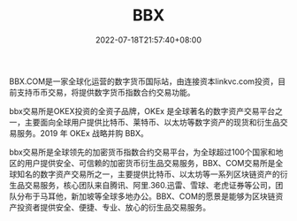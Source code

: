 ﻿---
weight: 
title: "BBX"
description: "BBX.COM是一家全球化运营的数字货币国际站，由连接资本linkvc.com投资，目前支持币币交易，将提供数字货币指数合约交易功能。"
date: 2022-07-18T21:57:40+08:00
lastmod: 2022-07-18T16:45:40+08:00
draft: false
authors: ["qianxun"]
featuredImage: "bbx.webp"
link: "https://1234btc.com/qk/bbx.html"
tags: ["交易所","BBX"]
categories: ["navigation"]
navigation: ["交易所"]
lightgallery: true
toc: true
pinned: false
recommend: false
recommend1: false
---
BBX.COM是一家全球化运营的数字货币国际站，由连接资本linkvc.com投资，目前支持币币交易，将提供数字货币指数合约交易功能。

bbx交易所是OKEX投资的全资子品牌，OKEx 是全球著名的数字资产交易平台之一，主要面向全球用户提供比特币、莱特币、以太坊等数字资产的现货和衍生品交易服务。2019 年 OKEx 战略并购 BBX。

bbx交易所是全球领先的加密货币指数合约交易平台，为全球超过100个国家和地区的用户提供安全、可信赖的加密货币衍生品交易服务，BBX、COM交易所是全球知名的数字资产交易所之一，主要提供比特币、以太坊等一系列区块链资产的衍生品交易服务，核心团队来自腾讯、阿里.360.迅雷、雪球、老虎证券等公司，团队分布于马耳他，新加坡等全球多地办公。BBX、COM的愿景是能够为区块链资产投资者提供安全、便捷、专业、放心的衍生品交易服务。